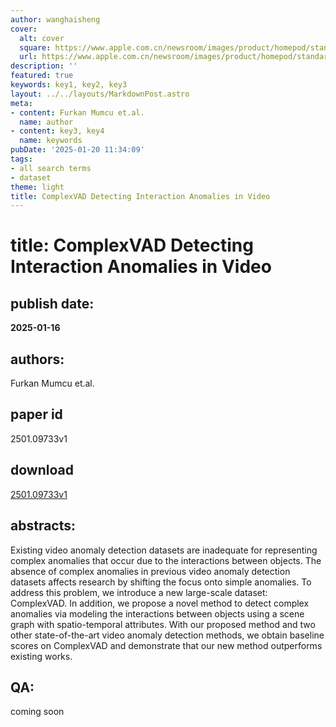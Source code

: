 ```yaml
---
author: wanghaisheng
cover:
  alt: cover
  square: https://www.apple.com.cn/newsroom/images/product/homepod/standard/Apple-HomePod-hero-230118_big.jpg.large_2x.jpg
  url: https://www.apple.com.cn/newsroom/images/product/homepod/standard/Apple-HomePod-hero-230118_big.jpg.large_2x.jpg
description: ''
featured: true
keywords: key1, key2, key3
layout: ../../layouts/MarkdownPost.astro
meta:
- content: Furkan Mumcu et.al.
  name: author
- content: key3, key4
  name: keywords
pubDate: '2025-01-20 11:34:09'
tags:
- all search terms
- dataset
theme: light
title: ComplexVAD Detecting Interaction Anomalies in Video
---
```


# title: ComplexVAD Detecting Interaction Anomalies in Video 
## publish date: 
**2025-01-16** 
## authors: 
  Furkan Mumcu et.al. 
## paper id
2501.09733v1
## download
[2501.09733v1](http://arxiv.org/abs/2501.09733v1)
## abstracts:
Existing video anomaly detection datasets are inadequate for representing complex anomalies that occur due to the interactions between objects. The absence of complex anomalies in previous video anomaly detection datasets affects research by shifting the focus onto simple anomalies. To address this problem, we introduce a new large-scale dataset: ComplexVAD. In addition, we propose a novel method to detect complex anomalies via modeling the interactions between objects using a scene graph with spatio-temporal attributes. With our proposed method and two other state-of-the-art video anomaly detection methods, we obtain baseline scores on ComplexVAD and demonstrate that our new method outperforms existing works.
## QA:
coming soon
